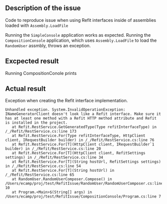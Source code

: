 ## Description of the issue

Code to reproduce issue when using Refit interfaces inside of assemblies loaded with `Assembly.LoadFile`

Running the `SimpleConsole` application works as expected. Running the `CompositionConsole` application, which uses `Assembly.LoadFile` to load the `RandomUser` assmbly, throws an exception.

## Excpected result
Running CompositionConole prints 

## Actual result
Exception when creating the Refit interface implementation.
```
Unhandled exception. System.InvalidOperationException: INameGeneratorClient doesn't look like a Refit interface. Make sure it has at least one method with a Refit HTTP method attribute and Refit is installed in the project.
   at Refit.RestService.GetGeneratedType(Type refitInterfaceType) in /_/Refit/RestService.cs:line 173
   at Refit.RestService.For(Type refitInterfaceType, HttpClient client, IRequestBuilder builder) in /_/Refit/RestService.cs:line 76
   at Refit.RestService.For[T](HttpClient client, IRequestBuilder`1 builder) in /_/Refit/RestService.cs:line 20
   at Refit.RestService.For[T](HttpClient client, RefitSettings settings) in /_/Refit/RestService.cs:line 34
   at Refit.RestService.For[T](String hostUrl, RefitSettings settings) in /_/Refit/RestService.cs:line 54
   at Refit.RestService.For[T](String hostUrl) in /_/Refit/RestService.cs:line 65
   at RandomUser.RandomUserComposer.Compose() in /Users/ecamp/proj/test/RefitIssue/RandomUser/RandomUserComposer.cs:line 10
   at Program.<Main>$(String[] args) in /Users/ecamp/proj/test/RefitIssue/CompositionConsole/Program.cs:line 7
```
